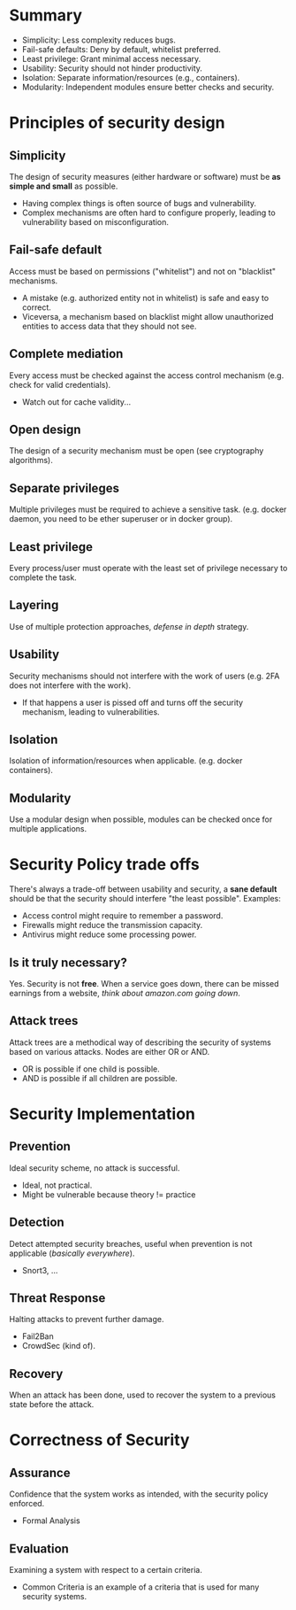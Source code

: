 # Summary
- Simplicity: Less complexity reduces bugs.
- Fail-safe defaults: Deny by default, whitelist preferred.
- Least privilege: Grant minimal access necessary.
- Usability: Security should not hinder productivity.
- Isolation: Separate information/resources (e.g., containers).
- Modularity: Independent modules ensure better checks and security.
# Principles of security design
## Simplicity
The design of security measures (either hardware or software) must be **as simple and small** as possible.
- Having complex things is often source of bugs and vulnerability.
- Complex mechanisms are often hard to configure properly, leading to vulnerability based on misconfiguration.
## Fail-safe default
Access must be based on permissions ("whitelist") and not on "blacklist" mechanisms.
- A mistake (e.g. authorized entity not in whitelist) is safe and easy to correct.
- Viceversa, a mechanism based on blacklist might allow unauthorized entities to access data that they should not see.
## Complete mediation
Every access must be checked against the access control mechanism (e.g. check for valid credentials).
- Watch out for cache validity...
## Open design
The design of a security mechanism must be open (see cryptography algorithms).
## Separate privileges
Multiple privileges must be required to achieve a sensitive task. (e.g. docker daemon, you need to be ether superuser or in docker group).
## Least privilege
Every process/user must operate with the least set of privilege necessary to complete the task.
## Layering
Use of multiple protection approaches, *defense in depth* strategy.
## Usability
Security mechanisms should not interfere with the work of users (e.g. 2FA does not interfere with the work).
- If that happens a user is pissed off and turns off the security mechanism, leading to vulnerabilities.
## Isolation
Isolation of information/resources when applicable. (e.g. docker containers).
## Modularity
Use a modular design when possible, modules can be checked once for multiple applications.

# Security Policy trade offs
There's always a trade-off between usability and security, a **sane default** should be that the security should interfere "the least possible".
Examples:
- Access control might require to remember a password.
- Firewalls might reduce the transmission capacity.
- Antivirus might reduce some processing power.
## Is it truly necessary?
Yes. Security is not **free**.
When a service goes down, there can be missed earnings from a website, *think about amazon.com going down*.
## Attack trees
Attack trees are a methodical way of describing the security of systems based on various attacks.
Nodes are either OR or AND.
- OR is possible if one child is possible.
- AND is possible if all children are possible.

# Security Implementation
## Prevention
Ideal security scheme, no attack is successful.
- Ideal, not practical.
- Might be vulnerable because theory != practice
## Detection
Detect attempted security breaches, useful when prevention is not applicable (*basically everywhere*).
- Snort3, $\dots$
## Threat Response
Halting attacks to prevent further damage.
- Fail2Ban
- CrowdSec (kind of).
## Recovery
When an attack has been done, used to recover the system to a previous state before the attack.
# Correctness of Security
## Assurance
Confidence that the system works as intended, with the security policy enforced.
- Formal Analysis
## Evaluation
Examining a system with respect to a certain criteria.
- Common Criteria is an example of a criteria that is used for many security systems.
